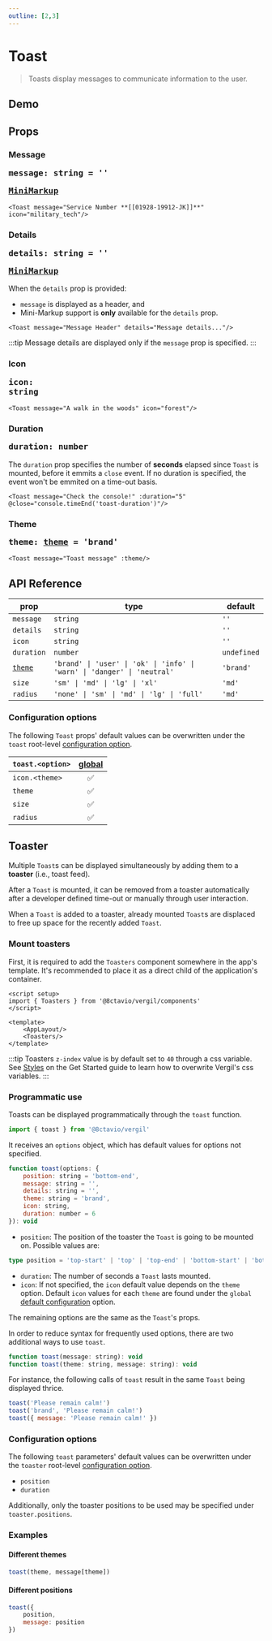 ```yaml
---
outline: [2,3]
---
```


# Toast

> Toasts display messages to communicate information to the user.

## Demo

<script setup>
import { Toast, Btn, Icon } from '@8ctavio/vergil/components'
import { ref } from 'vue'
import { toast } from '@8ctavio/vergil'

const theme = ref('brand')
console.time('toast-duration')
</script>

<Demo>
    <Btn label="Toast" @click="toast('Please remain calm!')"/>
</Demo>

<Demo>
    <Toast message="Attention traveler!" details="Lost item can be claimed on lower levels"/>
</Demo>

## Props

### Message <Badge type="tip"><pre>message: string = ''</pre></Badge> <Badge><pre>[MiniMarkup](/mini-markup)</pre></Badge>

```vue
<Toast message="Service Number **[[01928-19912-JK]]**" icon="military_tech"/>
```

<Demo>
    <Toast message="Service Number **[[01928-19912-JK]]**" icon="military_tech"/>
</Demo>

### Details <Badge type="tip"><pre>details: string = ''</pre></Badge> <Badge><pre>[MiniMarkup](/mini-markup)</pre></Badge>

When the `details` prop is provided:

- `message` is displayed as a header, and
- Mini-Markup support is **only** available for the `details` prop.

```vue
<Toast message="Message Header" details="Message details..."/>
```

<Demo>
    <Toast message="Message Header" details="Message details..."/>
</Demo>

:::tip
Message details are displayed only if the `message` prop is specified.
:::

### Icon <Badge type="tip"><pre>icon: string</pre></Badge>

```vue
<Toast message="A walk in the woods" icon="forest"/>
```

<Demo>
    <Toast message="A walk in the woods" icon="forest"/>
</Demo>

### Duration <Badge type="tip"><pre>duration: number</pre></Badge>

The `duration` prop specifies the number of **seconds** elapsed since `Toast` is mounted, before it emmits a `close` event. If no duration is specified, the event won't be emmited on a time-out basis.

```vue
<Toast message="Check the console!" :duration="5" @close="console.timeEnd('toast-duration')"/>
```

<Demo>
    <Toast message="Check the console!" :duration="5" @close="console.timeEnd('toast-duration')"/>
</Demo>

### Theme <Badge type="tip"><pre>theme: [theme](/theme#the-theme-prop) = 'brand'</pre></Badge>

```vue
<Toast message="Toast message" :theme/>
```

<Demo>
    <Toast message="Toast message" theme="brand"/>
    <Toast message="Toast message" theme="user"/>
    <Toast message="Toast message" theme="ok"/>
    <Toast message="Toast message" theme="info"/>
    <Toast message="Toast message" theme="warn"/>
    <Toast message="Toast message" theme="danger"/>
    <Toast message="Toast message" theme="neutral"/>
</Demo>

## API Reference

| prop | type | default |
| ---- | ---- | ------- |
| `message` | `string` | `''` |
| `details` | `string` | `''` |
| `icon` | `string` | `''` |
| `duration` | `number` | `undefined` |
| [`theme`](/theme#the-theme-prop) | `'brand' \| 'user' \| 'ok' \| 'info' \| 'warn' \| 'danger' \| 'neutral'` | `'brand'` |
| `size` | `'sm' \| 'md' \| 'lg' \| 'xl'` | `'md'` |
| `radius` | `'none' \| 'sm' \| 'md' \| 'lg' \| 'full'` | `'md'` |

### Configuration options

The following `Toast` props' default values can be overwritten under the `toast` root-level [configuration option](/configuration).

| `toast.<option>` | [global](/configuration#global-configuration) |
| -------------- | :---: |
| `icon.<theme>` | ✅ |
| `theme` | ✅ |
| `size` | ✅ |
| `radius` | ✅ |

## Toaster &#8203;

Multiple `Toast`s can be displayed simultaneously by adding them to a **toaster** (i.e., toast feed).

After a `Toast` is mounted, it can be removed from a toaster automatically after a developer defined time-out or manually through user interaction.

When a `Toast` is added to a toaster, already mounted `Toast`s are displaced to free up space for the recently added `Toast`.

### Mount toasters

First, it is required to add the `Toasters` component somewhere in the app's template. It's recommended to place it as a direct child of the application's container.

```vue
<script setup>
import { Toasters } from '@8ctavio/vergil/components'
</script>

<template>
    <AppLayout/>
    <Toasters/>
</template>
```

:::tip
Toasters `z-index` value is by default set to `40` through a css variable. See [Styles](/get-started.md#styles) on the Get Started guide to learn how to overwrite Vergil's css variables.
:::

### Programmatic use

Toasts can be displayed programmatically through the `toast` function.

```js
import { toast } from '@8ctavio/vergil'
```

It receives an `options` object, which has default values for options not specified.

```js
function toast(options: {
    position: string = 'bottom-end',
    message: string = '',
    details: string = '',
    theme: string = 'brand',
    icon: string,
    duration: number = 6
}): void
```

- `position`: The position of the toaster the `Toast` is going to be mounted on. Possible values are:
```ts
type position = 'top-start' | 'top' | 'top-end' | 'bottom-start' | 'bottom' | 'bottom-end'
```
- `duration`: The number of seconds a `Toast` lasts mounted.
- `icon`: If not specified, the `icon` default value depends on the `theme` option. Default `icon` values for each `theme` are found under the `global` [default configuration](/configuration#default-configuration) option.

The remaining options are the same as the `Toast`'s props.

In order to reduce syntax for frequently used options, there are two additional ways to use `toast`.

```js
function toast(message: string): void
function toast(theme: string, message: string): void
```

For instance, the following calls of `toast` result in the same `Toast` being displayed thrice.

```js
toast('Please remain calm!')
toast('brand', 'Please remain calm!')
toast({ message: 'Please remain calm!' })
```

### Configuration options

The following `toast` parameters' default values can be overwritten under the `toaster` root-level [configuration option](/configuration).

- `position`
- `duration`

Additionally, only the toaster positions to be used may be specified under `toaster.positions`.

### Examples

#### Different themes

```js
toast(theme, message[theme])
```

<Demo>
    <Btn label="Brand" @click="toast('brand', 'Welcome!')"/>
    <Btn label="User" @click="toast('user', 'Welcome!')"/>
    <Btn label="Ok" @click="toast('ok', 'Success!')"/>
    <Btn label="Info" @click="toast('info', 'Attention!')"/>
    <Btn label="Warn" @click="toast('warn', 'Warning!')"/>
    <Btn label="Danger" @click="toast('danger', 'Error!')"/>
    <Btn label="Neutral" @click="toast('neutral', 'Notification')"/>
</Demo>


#### Different positions

```js
toast({
    position,
    message: position
})
```

<Demo>
    <div class="positions">
        <Btn label="Top-Start" @click="toast({ position: 'top-start', message: 'top-start' })"/>
        <Btn label="Top" @click="toast({ position: 'top', message: 'top' })"/>
        <Btn label="Top-End" @click="toast({ position: 'top-end', message: 'top-end' })"/>
        <Btn label="Bottom-Start" @click="toast({ position: 'bottom-start', message: 'bottom-start' })"/>
        <Btn label="Bottom" @click="toast({ position: 'bottom', message: 'bottom' })"/>
        <Btn label="Bottom-End" @click="toast({ position: 'bottom-end', message: 'bottom-end' })"/>
    </div>
</Demo>

<style>
.demo .toast p{
    margin: 0;
}
.positions{
    display: grid;
    grid-template-columns: repeat(3,auto);    
    justify-content: space-between;
    align-content: space-between;
    gap: 10px;
    height: 150px;
    width: 100%;
}
</style>